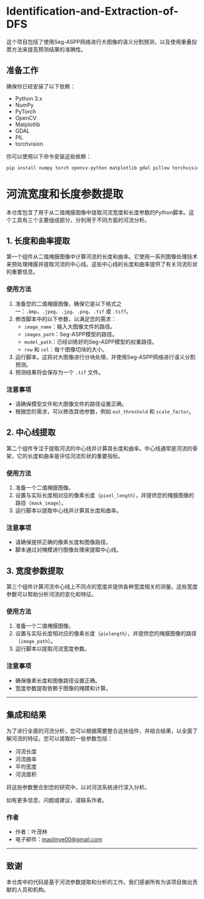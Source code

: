 # Identification-and-Extraction-of-DFS

这个项目包括了使用Seg-ASPP网络进行大图像的语义分割预测，以及使用重叠投票方法来提高预测结果的准确性。

## 准备工作

确保你已经安装了以下依赖：

- Python 3.x
- NumPy
- PyTorch
- OpenCV
- Matplotlib
- GDAL
- PIL
- torchvision

你可以使用以下命令安装这些依赖：
```bash
pip install numpy torch opencv-python matplotlib gdal pillow torchvision
```

# 河流宽度和长度参数提取

本仓库包含了用于从二值掩膜图像中提取河流宽度和长度参数的Python脚本。这个工具有三个主要组成部分，分别用于不同方面的河流分析。

## 1. 长度和曲率提取

第一个组件从二值掩膜图像中计算河流的长度和曲率。它使用一系列图像处理技术来预处理掩膜并提取河流的中心线。这些中心线的长度和曲率提供了有关河流形状的重要信息。

### 使用方法

1. 准备您的二值掩膜图像，确保它是以下格式之一：`.bmp`、`.jpeg`、`.jpg`、`.png`、`.tif` 或 `.tiff`。
2. 修改脚本中的以下参数，以满足您的需求：
   - `image_name`：输入大图像文件的路径。
   - `images_path`：Seg-ASPP模型的路径。
   - `model_path`：已经训练好的Seg-ASPP模型的权重路径。
   - `row` 和 `col`：每个图像切块的大小。
3. 运行脚本。这将对大图像进行分块处理，并使用Seg-ASPP网络进行语义分割预测。
4. 预测结果将会保存为一个 `.tif` 文件。

### 注意事项

- 请确保模型文件和大图像文件的路径设置正确。
- 根据您的需求，可以修改其他参数，例如 `out_threshold` 和 `scale_factor`。


## 2. 中心线提取

第二个组件专注于提取河流的中心线并计算其长度和曲率。中心线通常是河流的骨架，它的长度和曲率是评估河流形状的重要指标。

### 使用方法

1. 准备一个二值掩膜图像。
2. 设置与实际长度相对应的像素长度（`pixel_length`），并提供您的掩膜图像的路径（`mask_image`）。
3. 运行脚本以提取中心线并计算其长度和曲率。

### 注意事项

- 请确保提供正确的像素长度和图像路径。
- 脚本通过对掩模进行图像处理来提取中心线。


## 3. 宽度参数提取

第三个组件计算河流中心线上不同点的宽度并提供各种宽度相关的测量。这些宽度参数可以帮助分析河流的变化和特征。

### 使用方法

1. 准备一个二值掩膜图像。
2. 设置与实际长度相对应的像素长度（`pixlength`），并提供您的掩膜图像的路径（`image_path`）。
3. 运行脚本以提取河流宽度参数。

### 注意事项

- 确保像素长度和图像路径设置正确。
- 宽度参数提取依赖于图像的掩模和计算。



---

## 集成和结果

为了进行全面的河流分析，您可以根据需要整合这些组件，并结合结果，以全面了解河流的特征。您可以提取的一些参数包括：

- 河流长度
- 河流曲率
- 平均宽度
- 河流面积

将这些参数整合到您的研究中，以对河流系统进行深入分析。

如有更多信息、问题或建议，请联系作者。

### 作者

- 作者：叶茂林
- 电子邮件：maolinye00@gmail.com
---

## 致谢

本仓库中的代码是基于河流参数提取和分析的工作。我们感谢所有为该项目做出贡献的人员和机构。

